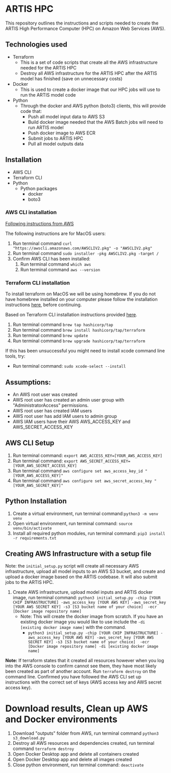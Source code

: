 # ARTIS HPC

This repository outlines the instructions and scripts needed to create the ARTIS High Performance Computer (HPC) on Amazon Web Services (AWS).

## Technologies used
- Terraform
    - This is a set of code scripts that create all the AWS infrastructure needed for the ARTIS HPC
    - Destroy all AWS infrastructure for the ARTIS HPC after the ARTIS model has finished (save on unnecessary costs)
- Docker
    - This is used to create a docker image that our HPC jobs will use to run the ARTIS model code
- Python
    - Through the docker and AWS python (boto3) clients, this will provide code that:
        - Push all model input data to AWS S3
        - Build docker image needed that the AWS Batch jobs will need to run ARTIS model
        - Push docker image to AWS ECR
        - Submit jobs to ARTIS HPC
        - Pull all model outputs data

## Installation
- AWS CLI
- Terraform CLI
- Python
    - Python packages
        - docker
        - boto3

### AWS CLI installation
[Following instructions from AWS](https://docs.aws.amazon.com/cli/latest/userguide/getting-started-install.html)

The following instructions are for MacOS users:
1. Run terminal command `curl "https://awscli.amazonaws.com/AWSCLIV2.pkg" -o "AWSCLIV2.pkg"`
2. Run terminal command `sudo installer -pkg AWSCLIV2.pkg -target /`
3. Confirm AWS CLI has been installed:
    1. Run terminal command `which aws`
    2. Run terminal command `aws --version`

### Terraform CLI installation
To install terraform on MacOS we will be using homebrew. If you do not have homebrew installed on your computer please follow the installation instructions [here](https://brew.sh/), before continuing.

Based on Terraform CLI installation instructions provided [here](https://developer.hashicorp.com/terraform/tutorials/aws-get-started/install-cli).
1. Run terminal command `brew tap hashicorp/tap`
2. Run terminal command `brew install hashicorp/tap/terraform`
3. Run terminal command `brew update`
4. Run terminal command `brew upgrade hashicorp/tap/terraform`

If this has been unsuccessful you might need to install xcode command line tools, try:
- Run terminal command: `sudo xcode-select --install`

## Assumptions:
- An AWS root user was created
- AWS root user has created an admin user group with "AdministratorAccess" permissions.
- AWS root user has created IAM users
- AWS root user has add IAM users to admin group
- AWS IAM users have their AWS AWS_ACCESS_KEY and AWS_SECRET_ACCESS_KEY

## AWS CLI Setup
1. Run terminal command: `export AWS_ACCESS_KEY=[YOUR_AWS_ACCESS_KEY]`
2. Run terminal command: `export AWS_SECRET_ACCESS_KEY=[YOUR_AWS_SECRET_ACCESS_KEY]`
3. Run terminal command `aws configure set aws_access_key_id "[YOUR_AWS_ACCESS_KEY]"`
4. Run terminal command `aws configure set aws_secret_access_key "[YOUR_AWS_SECRET_KEY]"`

## Python Installation
1. Create a virtual environment, run terminal command:`python3 -m venv venv`
2. Open virtual environment, run terminal command: `source venv/bin/activate`
3. Install all required python modules, run terminal command: `pip3 install -r requirements.txt`

## Creating AWS Infrastructure with a setup file

Note: the `initial_setup.py` script will create all necessary AWS infrastructure, upload all model inputs to an AWS S3 bucket, and create and upload a docker image based on the ARTIS codebase. It will also submit jobs to the ARTIS HPC.

1. Create AWS infrastructure, upload model inputs and ARTIS docker image, run terminal command: `python3 initial_setup.py -chip [YOUR CHIP INFRASTRUCTURE] -aws_access_key [YOUR AWS KEY] -aws_secret_key [YOUR AWS SECRET KEY] -s3 [S3 bucket name of your choice]  -ecr [Docker image repository name]`
    - Note: This will create the docker image from scratch. If you have an existing docker image you would like to use include the `-di [existing docker image name]` with the command.
        - `python3 initial_setup.py -chip [YOUR CHIP INFRASTRUCTURE] -aws_access_key [YOUR AWS KEY] -aws_secret_key [YOUR AWS SECRET KEY] -s3 [S3 bucket name of your choice]  -ecr [Docker image repository name] -di [existing docker image name]`

**Note:** If terraform states that it created all resources however when you log into the AWS console to confirm cannot see them, they have most likely been created as part of another account. Run `terraform destroy` on the command line. Confirmed you have followed the AWS CLI set up instructions with the correct set of keys (AWS access key and AWS secret access key).


# Download results, Clean up AWS and Docker environments
1. Download "outputs" folder from AWS, run terminal command `python3 s3_download.py`
2. Destroy all AWS resources and dependencies created, run terminal command `terraform destroy`
3. Open Docker Desktop app and delete all containers created
4. Open Docker Desktop app and delete all images created
5. Close python environment, run terminal command: `deactivate`

